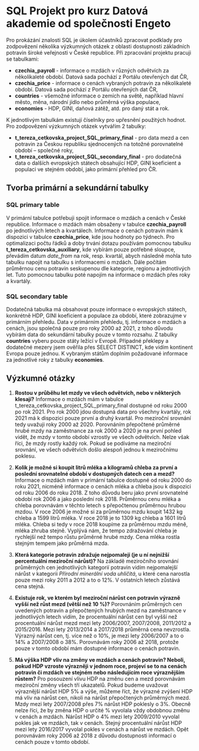 # SQL Projekt pro kurz Datová akademie od společnosti Engeto
Pro prokázání znalosti SQL je úkolem účastníků zpracovat podklady pro zodpovězení několika výzkumných otázek z oblasti dostupnosti základních potravin široké veřejnosti v České republice. Při zpracování projektu pracuji se tabulkami:
- **czechia_payroll** - informace o mzdách v různých odvětvích za několikaleté období. Datová sada pochází z Portálu otevřených dat ČR,
- **czechia_price** - informace o cenách vybraných potravin za několikaleté období. Datová sada pochází z Portálu otevřených dat ČR,
- **countries** - všemožné informace o zemích na světě, například hlavní město, měna, národní jídlo nebo průměrná výška populace,
- **economies** - HDP, GINI, daňová zátěž, atd. pro daný stát a rok.

K jednotlivým tabulkám existují číselníky pro upřesnění použitých hodnot. Pro zodpovězení výzkumných otázek vytvářím 2 tabulky:
- **t_tereza_cetkovska_project_SQL_primary_final** - pro data mezd a cen potravin za Českou republiku sjednocených na totožné porovnatelné období – společné roky,
- **t_tereza_cetkovska_project_SQL_secondary_final** - pro dodatečná data o dalších evropských státech obsahující HDP, GINI koeficient a populaci ve stejném období, jako primární přehled pro ČR.

## Tvorba primární a sekundární tabulky

### SQL primary table
V primární tabulce potřebuji spojit informace o mzdách a cenách v České republice. Informace o mzdách mám obsaženy v tabulce **czechia_payroll** po jednotlivých letech a kvartálech. Informace o cenách potravin mám k dispozici v tabulce **czechia_price**, kde jsou hodnoty po týdnech. Pro optimalizaci počtu řádků a doby trvání dotazu používám pomocnou tabulku **t_tereza_cetkovska_auxiliary**, kde vybírám pouze potřebné sloupce, převádím datum *date_from* na rok, resp. kvartál, abych následně mohla tuto tabulku napojit na tabulku s informacemi o mzdách. Dále počítám průměrnou cenu potravin seskupenou dle kategorie, regionu a jednotlivých let. Tuto pomocnou tabulku poté napojím na informace o mzdách přes roky a kvartály.

### SQL secondary table
Dodatečná tabulka má obsahovat pouze informace o evropských státech, konkrétně HDP, GINI koeficient a populace za období, které zobrazujme v primárním přehledu. Data v primárním přehledu, tj. informace o mzdách a cenách, jsou společná pouze pro roky 2000 až 2021, z toho důvodu vybírám data do sekundární tabulky pouze v tomto rozsahu. Z tabulky **countries** vyberu pouze státy ležící v Evropě. Případné překlepy a dodatečné mezery jsem ověřila přes SELECT DISTINCT, kde vidím kontinent Evropa pouze jednou. K vybraným státům doplním požadované informace za jednotlivé roky z tabulky **economies**.

## Výzkumné otázky

1. **Rostou v průběhu let mzdy ve všech odvětvích, nebo v některých klesají?**
   Informace o mzdách mám v tabulce t_tereza_cetkovska_project_SQL_primary_final dostupné od roku 2000 po rok 2021. Pro rok 2000 jdou dostupná data pro všechny kvartály, rok 2021 má k dispozici pouze první a druhý kvartál. Pro meziroční srovnání tedy uvažuji roky 2000 až 2020. Porovnáním přepočtené průměrné hrubé mzdy na zaměstnance za rok 2000 a 2020 je na první pohled vidět, že mzdy v tomto období vzrostly ve všech odvětvích. Nelze však říci, že mzdy rostly každý rok. Pokud se podíváme na meziroční srovnání, ve všech odvětvích došlo alespoň jednou k meziročnímu poklesu.
    
2. **Kolik je možné si koupit litrů mléka a kilogramů chleba za první a poslední srovnatelné období v dostupných datech cen a mezd?**
   Informace o mzdách mám v primární tabulce dostupné od roku 2000 do roku 2021, nicméně informace o cenách mléka a chleba jsou k dispozici od roku 2006 do roku 2018. Z toho důvodu beru jako první srovnatelné období rok 2006 a jako poslední rok 2018. Průměrnou cenu mléka a chleba porovnávám v těchto letech s přepočtenou průměrnou hrubou mzdou. V roce 2006 je možné si za průměrnou mzdu koupit 1432 kg chleba a 1599 litrů mléka. V roce 2018 je to 1309 kg chleba a 1601 litrů mléka. Chleba si tedy v roce 2018 koupíme za průměrnou mzdu méně, mléka zhruba stejně. Vyplývá nám, že tempo zdražování chleba je rychlejší než tempo růstu průměrné hrubé mzdy. Cena mléka rostla stejným tempem jako průměrná mzda. 

3. **Která kategorie potravin zdražuje nejpomaleji (je u ní nejnižší percentuální meziroční nárůst)?**
   Na základě meziročního srovnání průměrných cen jednotlivých kategorií potravin vidím nejpomalejší nárůst v kategorii *Přírodní minerální voda uhličitá*, u které cena narostla pouze mezi roky 2011 a 2012 a to o 12%. V ostatních letech zůstává cena stejná.

4. **Existuje rok, ve kterém byl meziroční nárůst cen potravin výrazně vyšší než růst mezd (větší než 10 %)?**
   Porovnáním průměrných cen uvedených potravin a přepočtených hrubých mezd na zaměstnance v jednotlivých letech vidím, že procentuální nárůst cen byl vyšší než procentuální nárůst mezd mezi lety 2006/2007, 2007/2008, 2011/2012 a 2015/2016. Mezi lety 2013/2014 a 2017/2018 průměrná cena nevzrostla. Výrazný nárůst cen, tj. více než o 10%, je mezi lety 2006/2007 a to o 14% a 2007/2008 o 38%. Porovnávám roky 2006 až 2018, protože pouze v tomto období mám dostupné informace o cenách potravin. 

5. **Má výška HDP vliv na změny ve mzdách a cenách potravin? Neboli, pokud HDP vzroste výrazněji v jednom roce, projeví se to na cenách potravin či mzdách ve stejném nebo následujícím roce výraznějším růstem?**
   Pro posouzení vlivu HDP na změnu cen a mezd porovnávám meziroční změny všech tří ukazatelů. Pokud budeme uvažovat výraznější nárůst HDP 5% a výše, můžeme říct, že výrazné zvýšení HDP má vliv na nárůst cen, nikoli na nárůst přepočtených průměrných mezd. Mzdy mezi lety 2007/2008 přes 7% nárůst HDP poklesly o 3%. Obecně nelze říci, že by změna HDP o určité % vyvolala vždy obdobnou změnu v cenách a mzdách. Nárůst HDP o 4% mezi lety 2009/2010 vyvolal pokles jak ve mzdách, tak v cenách. Stejný procentuální nárůst HDP mezi lety 2016/2017 vyvolal pokles v cenách a nárůst ve mzdách. Opět porovnávám roky 2006 až 2018 z důvodu dostupnosti informací o cenách pouze v tomto období.
